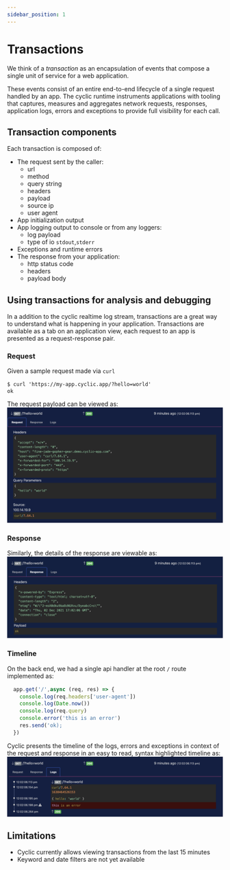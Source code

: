 ```yaml
---
sidebar_position: 1
---
```


# Transactions

We think of a *transaction* as an encapsulation of events that compose a single unit of service for a web application. 

These events consist of an entire end-to-end lifecycle of a single request handled by an app. The cyclic runtime instruments applications with tooling that captures, measures and aggregates network requests, responses, application logs, errors and exceptions to provide full visibility for each call. 

## Transaction components
Each transaction is composed of:
  - The request sent by the caller:
    - url
    - method
    - query string
    - headers
    - payload
    - source ip
    - user agent
  - App initialization output
  - App logging output to console or from any loggers:
    - log payload
    - type of io `stdout`,`stderr`
  - Exceptions and runtime errors
  - The response from your application:
    - http status code
    - headers
    - payload body

## Using transactions for analysis and debugging
In a addition to the cyclic realtime log stream, transactions are a great way to understand what is happening in your application.
Transactions are available as a tab on an application view, each request to an app is presented as a request-response pair.
### Request
Given a sample request made via `curl`
  ```
  $ curl 'https://my-app.cyclic.app/?hello=world'  
  ok
  ```
The request payload can be viewed as:
  ![Transaction Request](/img/transactions/request.png "Transaction Request")
### Response
Similarly, the details of the response are viewable as:
  ![Transaction Response](/img/transactions/response.png "Transaction Response")
### Timeline
On the back end, we had a single api handler at the root `/` route implemented as:
  ```js
    app.get('/',async (req, res) => {
      console.log(req.headers['user-agent'])
      console.log(Date.now())
      console.log(req.query)
      console.error('this is an error')
      res.send('ok);
    })
  ```
Cyclic presents the timeline of the logs, errors and exceptions in context of the request and response in an easy to read, syntax highlighted timeline as:
  ![Transaction Timeline](/img/transactions/history.png "Transaction Timeline")
  

## Limitations
- Cyclic currently allows viewing transactions from the last 15 minutes
- Keyword and date filters are not yet available



